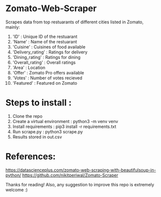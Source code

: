 # Zomato-Web-Scraper

Scrapes data from top restuarants of different cities listed in Zomato, mainly:

1. 'ID'   : Unique ID of the restuarant
2. 'Name'  : Name of the restuarant
3. 'Cuisine' : Cuisines of food available
4. 'Delivery_rating'   : Ratings for delivery
5. 'Dining_rating'   : Ratings for dining
6. 'Overall_rating'   : Overall ratings
7. 'Area'  : Location
8. 'Offer'  : Zomato Pro offers available
9. 'Votes'  : Number of votes recieved
10. 'Featured'   : Featured on Zomato

# Steps to install :
1. Clone the repo
2. Create a virtual environment : python3 -m venv venv
3. Install requirements : pip3 install -r requirements.txt
4. Run scrape.py : python3 scrape.py
5. Results stored in out.csv

# References:
https://datascienceplus.com/zomato-web-scraping-with-beautifulsoup-in-python/
https://github.com/nikitperiwal/Zomato-Scraper

Thanks for reading! Also, any suggestion to improve this repo is extremely welcome :) 
